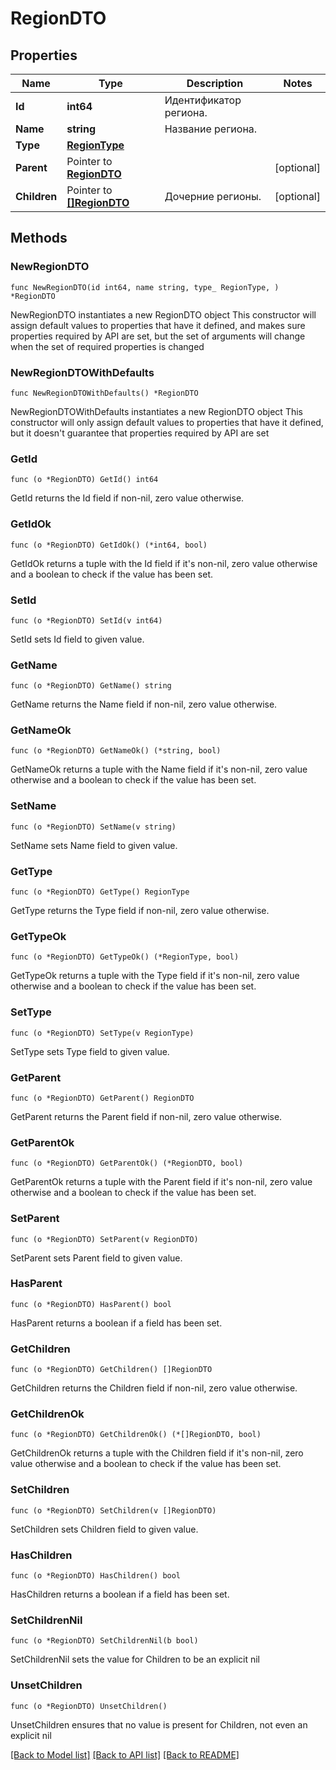 # RegionDTO

## Properties

Name | Type | Description | Notes
------------ | ------------- | ------------- | -------------
**Id** | **int64** | Идентификатор региона. | 
**Name** | **string** | Название региона. | 
**Type** | [**RegionType**](RegionType.md) |  | 
**Parent** | Pointer to [**RegionDTO**](RegionDTO.md) |  | [optional] 
**Children** | Pointer to [**[]RegionDTO**](RegionDTO.md) | Дочерние регионы. | [optional] 

## Methods

### NewRegionDTO

`func NewRegionDTO(id int64, name string, type_ RegionType, ) *RegionDTO`

NewRegionDTO instantiates a new RegionDTO object
This constructor will assign default values to properties that have it defined,
and makes sure properties required by API are set, but the set of arguments
will change when the set of required properties is changed

### NewRegionDTOWithDefaults

`func NewRegionDTOWithDefaults() *RegionDTO`

NewRegionDTOWithDefaults instantiates a new RegionDTO object
This constructor will only assign default values to properties that have it defined,
but it doesn't guarantee that properties required by API are set

### GetId

`func (o *RegionDTO) GetId() int64`

GetId returns the Id field if non-nil, zero value otherwise.

### GetIdOk

`func (o *RegionDTO) GetIdOk() (*int64, bool)`

GetIdOk returns a tuple with the Id field if it's non-nil, zero value otherwise
and a boolean to check if the value has been set.

### SetId

`func (o *RegionDTO) SetId(v int64)`

SetId sets Id field to given value.


### GetName

`func (o *RegionDTO) GetName() string`

GetName returns the Name field if non-nil, zero value otherwise.

### GetNameOk

`func (o *RegionDTO) GetNameOk() (*string, bool)`

GetNameOk returns a tuple with the Name field if it's non-nil, zero value otherwise
and a boolean to check if the value has been set.

### SetName

`func (o *RegionDTO) SetName(v string)`

SetName sets Name field to given value.


### GetType

`func (o *RegionDTO) GetType() RegionType`

GetType returns the Type field if non-nil, zero value otherwise.

### GetTypeOk

`func (o *RegionDTO) GetTypeOk() (*RegionType, bool)`

GetTypeOk returns a tuple with the Type field if it's non-nil, zero value otherwise
and a boolean to check if the value has been set.

### SetType

`func (o *RegionDTO) SetType(v RegionType)`

SetType sets Type field to given value.


### GetParent

`func (o *RegionDTO) GetParent() RegionDTO`

GetParent returns the Parent field if non-nil, zero value otherwise.

### GetParentOk

`func (o *RegionDTO) GetParentOk() (*RegionDTO, bool)`

GetParentOk returns a tuple with the Parent field if it's non-nil, zero value otherwise
and a boolean to check if the value has been set.

### SetParent

`func (o *RegionDTO) SetParent(v RegionDTO)`

SetParent sets Parent field to given value.

### HasParent

`func (o *RegionDTO) HasParent() bool`

HasParent returns a boolean if a field has been set.

### GetChildren

`func (o *RegionDTO) GetChildren() []RegionDTO`

GetChildren returns the Children field if non-nil, zero value otherwise.

### GetChildrenOk

`func (o *RegionDTO) GetChildrenOk() (*[]RegionDTO, bool)`

GetChildrenOk returns a tuple with the Children field if it's non-nil, zero value otherwise
and a boolean to check if the value has been set.

### SetChildren

`func (o *RegionDTO) SetChildren(v []RegionDTO)`

SetChildren sets Children field to given value.

### HasChildren

`func (o *RegionDTO) HasChildren() bool`

HasChildren returns a boolean if a field has been set.

### SetChildrenNil

`func (o *RegionDTO) SetChildrenNil(b bool)`

 SetChildrenNil sets the value for Children to be an explicit nil

### UnsetChildren
`func (o *RegionDTO) UnsetChildren()`

UnsetChildren ensures that no value is present for Children, not even an explicit nil

[[Back to Model list]](../README.md#documentation-for-models) [[Back to API list]](../README.md#documentation-for-api-endpoints) [[Back to README]](../README.md)


